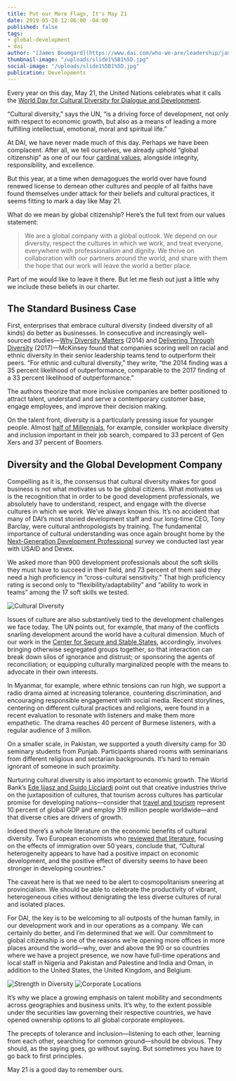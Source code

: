 ```yaml
---
title: Put our More Flags, It's May 21
date: 2019-05-20 12:06:00 -04:00
published: false
tags:
- global-development
- dai
author: "[James Boomgard](https://www.dai.com/who-we-are/leadership/james-boomgard)"
thumbnail-image: "/uploads/slide1%5B1%5D.jpg"
social-image: "/uploads/slide1%5B1%5D.jpg"
publication: Developments
---
```


Every year on this day, May 21, the United Nations celebrates what it calls the [World Day for Cultural Diversity for Dialogue and Development](https://www.un.org/en/events/culturaldiversityday/index.shtml).

“Cultural diversity,” says the UN, “is a driving force of development, not only with respect to economic growth, but also as a means of leading a more fulfilling intellectual, emotional, moral and spiritual life.”



At DAI, we have never made much of this day. Perhaps we have been complacent. After all, we tell ourselves, we already uphold “global citizenship” as one of our four [cardinal values](https://www.dai.com/who-we-are/mission-and-values), alongside integrity, responsibility, and excellence.
 
But this year, at a time when demagogues the world over have found renewed license to demean other cultures and people of all faiths have found themselves under attack for their beliefs and cultural practices, it seems fitting to mark a day like May 21.

What do we mean by global citizenship? Here’s the full text from our values statement:

> We are a global company with a global outlook. We depend on our diversity, respect the cultures in which we work, and treat everyone, everywhere with professionalism and dignity. We thrive on collaboration with our partners around the world, and share with them the hope that our work will leave the world a better place.

Part of me would like to leave it there. But let me flesh out just a little why we include these beliefs in our charter.

## The Standard Business Case

First, enterprises that embrace cultural diversity (indeed diversity of all kinds) do better as businesses. In consecutive and increasingly well-sourced studies—[Why Diversity Matters](https://www.mckinsey.com/business-functions/organization/our-insights/why-diversity-matters) (2014) and [Delivering Through Diversity](https://www.mckinsey.com/business-functions/organization/our-insights/delivering-through-diversity) (2017)—McKinsey found that companies scoring well on racial and ethnic diversity in their senior leadership teams tend to outperform their peers. “For ethnic and cultural diversity,” they write, “the 2014 finding was a 35 percent likelihood of outperformance, comparable to the 2017 finding of a 33 percent likelihood of outperformance.”

The authors theorize that more inclusive companies are better positioned to attract talent, understand and serve a contemporary customer base, engage employees, and improve their decision making.

On the talent front, diversity is a particularly pressing issue for younger people. Almost [half of Millennials](https://instituteforpr.org/nearly-half-american-millennials-say-diverse-inclusive-workplace-important-factor-job-search/), for example, consider workplace diversity and inclusion important in their job search, compared to 33 percent of Gen Xers and 37 percent of Boomers.

## Diversity and the Global Development Company

Compelling as it is, the consensus that cultural diversity makes for good business is not what motivates us to be global citizens. What motivates us is the recognition that in order to be good development professionals, we absolutely have to understand, respect, and engage with the diverse cultures in which we work.
We’ve always known this. It’s no accident that many of DAI’s most storied development staff and our long-time CEO, Tony Barclay, were cultural anthropologists by training. The fundamental importance of cultural understanding was once again brought home by the [Next-Generation Development Professional](http://reports.devex.com/nextgenpro/) survey we conducted last year with USAID and Devex.

We asked more than 900 development professionals about the soft skills they must have to succeed in their field, and 73 percent of them said they need a high proficiency in “cross-cultural sensitivity.” That high proficiency rating is second only to “flexibility/adaptability” and “ability to work in teams” among the 17 soft skills we tested.

![Cultural Diversity](/uploads/slide1%5B1%5D.jpg)

Issues of culture are also substantively tied to the development challenges we face today. The UN points out, for example, that many of the conflicts snarling development around the world have a cultural dimension. Much of our work in the [Center for Secure and Stable States](https://www.dai.com/our-work/solutions/fragile-states), accordingly, involves bringing otherwise segregated groups together, so that interaction can break down silos of ignorance and distrust; or sponsoring the agents of reconciliation; or equipping culturally marginalized people with the means to advocate in their own interests. 

In Myanmar, for example, where ethnic tensions can run high, we support a radio drama aimed at increasing tolerance, countering discrimination, and encouraging responsible engagement with social media. Recent storylines, centering on different cultural practices and religions, were found in a recent evaluation to resonate with listeners and make them more empathetic. The drama reaches 40 percent of Burmese listeners, with a regular audience of 3 million.

On a smaller scale, in Pakistan, we supported a youth diversity camp for 30 seminary students from Punjab. Participants shared rooms with seminarians from different religious and sectarian backgrounds. It’s hard to remain ignorant of someone in such proximity.

Nurturing cultural diversity is also important to economic growth. The World Bank’s [Ede Ijjasz and Guido Licciardi](https://blogs.worldbank.org/voices/why-cultural-diversity-matters-development) point out that creative industries thrive on the juxtaposition of cultures, that tourism across cultures has particular promise for developing nations—consider that [travel and tourism](https://www.wttc.org/about/media-centre/press-releases/press-releases/2019/travel-tourism-continues-strong-growth-above-global-gdp/) represent 10 percent of global GDP and employ 319 million people worldwide—and that diverse cities are drivers of growth.

Indeed there’s a whole literature on the economic benefits of cultural diversity. Two European economists who [reviewed that literature](https://voxeu.org/article/diversity-and-economic-development), focusing on the effects of immigration over 50 years, conclude that, “Cultural heterogeneity appears to have had a positive impact on economic development, and the positive effect of diversity seems to have been stronger in developing countries.”

The caveat here is that we need to be alert to cosmopolitanism sneering at provincialism. We should be able to celebrate the productivity of vibrant, heterogeneous cities without denigrating the less diverse cultures of rural and isolated places.	

For DAI, the key is to be welcoming to all outposts of the human family, in our development work and in our operations as a company. We can certainly do better, and I’m determined that we will. Our commitment to global citizenship is one of the reasons we’re opening more offices in more places around the world—why, over and above the 90 or so countries where we have a project presence, we now have full-time operations and local staff in Nigeria and Pakistan and Palestine and India and Oman, in addition to the United States, the United Kingdom, and Belgium. 

![Strength in Diversity](/uploads/slide2.jpg)
![Corporate Locations](/uploads/slide3.jpg)

It’s why we place a growing emphasis on talent mobility and secondments across geographies and business units. It’s why, to the extent possible under the securities law governing their respective countries, we have opened ownership options to all global corporate employees. 

The precepts of tolerance and inclusion—listening to each other, learning from each other, searching for common ground—should be obvious. They should, as the saying goes, go without saying. But sometimes you have to go back to first principles.

May 21 is a good day to remember ours.

